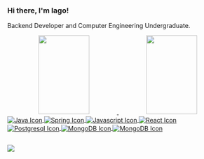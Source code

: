 ### Hi there, I'm Iago!
Backend Developer and Computer Engineering Undergraduate.

<div align="center">
  <a href="https://github.com/tonelloiago">
  <img width="48%" height="180em" src="https://github-readme-stats.vercel.app/api?username=tonelloiago&show_icons=true&theme=dark&include_all_commits=true&count_private=true"/>
  <img width="48%" height="180em" src="https://github-readme-stats.vercel.app/api/top-langs/?username=tonelloiago&layout=compact&langs_count=7&theme=dark"/>
</div>
  
<div style="display: inline_block">
  <img align="center" alt="Java Icon" src="https://img.shields.io/badge/Java-ED8B00?style=for-the-badge&logo=openjdk&logoColor=white">
  <img align="center" alt="Spring Icon" src="https://img.shields.io/badge/Spring-6DB33F?style=for-the-badge&logo=spring&logoColor=white">
  <img align="center" alt="Javascript Icon" src="https://img.shields.io/badge/JavaScript-323330?style=for-the-badge&logo=javascript&logoColor=F7DF1E">
  <img align="center" alt="React Icon" src="https://img.shields.io/badge/React-20232A?style=for-the-badge&logo=react&logoColor=61DAFB">
  <img align="center" alt="Postgresql Icon" src="https://img.shields.io/badge/PostgreSQL-316192?style=for-the-badge&logo=postgresql&logoColor=white">
  <img align="center" alt="MongoDB Icon" src="https://img.shields.io/badge/MongoDB-4EA94B?style=for-the-badge&logo=mongodb&logoColor=white">
  <img align="center" alt="MongoDB Icon" src="https://img.shields.io/badge/Docker-2CA5E0?style=for-the-badge&logo=docker&logoColor=white">
</div>
  
##
  
<div> 
  <a href="https://www.linkedin.com/in/tonelloiago/" target="_blank">
    <img src="https://img.shields.io/badge/LinkedIn-0077B5?style=for-the-badge&logo=linkedin&logoColor=white" target="_blank">
  </a>
</div>
